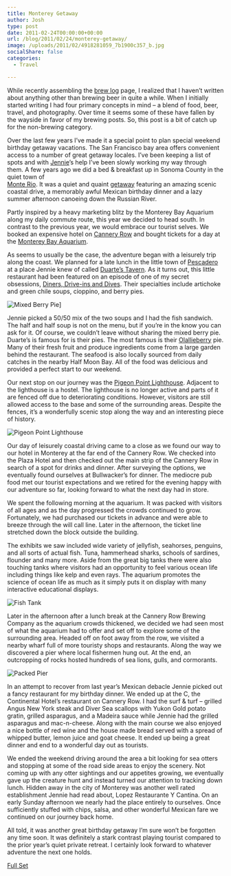 ```yaml
---
title: Monterey Getaway
author: Josh
type: post
date: 2011-02-24T00:00:00+00:00
url: /blog/2011/02/24/monterey-getaway/
image: /uploads/2011/02/4918281059_7b1900c357_b.jpg
socialShare: false
categories:
  - Travel

---
```


While recently assembling the [brew log][1] page, I realized that I haven’t written about anything other than brewing beer in quite a while. When I initially started writing I had four primary concepts in mind &#8211; a blend of food, beer, travel, and photography. Over time it seems some of these have fallen by the wayside in favor of my brewing posts. So, this post is a bit of catch up for the non-brewing category.

<!-- more -->

Over the last few years I’ve made it a special point to plan special weekend birthday getaway vacations. The San Francisco bay area offers convenient access to a number of great getaway locales. I’ve been keeping a list of spots and with [Jennie][2]’s help I’ve been slowly working my way through them. A few years ago we did a bed & breakfast up in Sonoma County in the quiet town of  
[Monte Rio][3]. It was a quiet and quaint [getaway][4] featuring an amazing scenic coastal drive, a memorably awful Mexican birthday dinner and a lazy summer afternoon canoeing down the Russian River.

Partly inspired by a heavy marketing blitz by the Monterey Bay Aquarium along my daily commute route, this year we decided to head south. In contrast to the previous year, we would embrace our tourist selves. We booked an expensive hotel on [Cannery Row][5] and bought tickets for a day at the [Monterey Bay Aquarium][6].

As seems to usually be the case, the adventure began with a leisurely trip along the coast. We planned for a late lunch in the little town of [Pescadero][7] at a place Jennie knew of called [Duarte’s Tavern][8]. As it turns out, this little restaurant had been featured on an episode of one of my secret obsessions, [Diners, Drive-ins and Dives][9]. Their specialties include artichoke and green chile soups, cioppino, and berry pies.

![Mixed Berry Pie](/images/monterey/4918279929_60dfcd43b2.jpg)]

Jennie picked a 50/50 mix of the two soups and I had the fish sandwich. The half and half soup is not on the menu, but if you’re in the know you can ask for it. Of course, we couldn’t leave without sharing the mixed berry pie. Duarte’s is famous for is their pies. The most famous is their [Olallieberry][10] pie. Many of their fresh fruit and produce ingredients come from a large garden behind the restaurant. The seafood is also locally sourced from daily catches in the nearby Half Moon Bay. All of the food was delicious and provided a perfect start to our weekend.

Our next stop on our journey was the [Pigeon Point Lighthouse][11]. Adjacent to the lighthouse is a hostel. The lighthouse is no longer active and parts of it are fenced off due to deteriorating conditions. However, visitors are still allowed access to the base and some of the surrounding areas. Despite the fences, it’s a wonderfully scenic stop along the way and an interesting piece of history.

![Pigeon Point Lighthouse](/images/monterey/4918281059_7b1900c357.jpg)

Our day of leisurely coastal driving came to a close as we found our way to our hotel in Monterey at the far end of the Cannery Row. We checked into the Plaza Hotel and then checked out the main strip of the Cannery Row in search of a spot for drinks and dinner. After surveying the options, we eventually found ourselves at Bullwacker’s for dinner. The mediocre pub food met our tourist expectations and we retired for the evening happy with our adventure so far, looking forward to what the next day had in store.

We spent the following morning at the aquarium. It was packed with visitors of all ages and as the day progressed the crowds continued to grow. Fortunately, we had purchased our tickets in advance and were able to breeze through the will call line. Later in the afternoon, the ticket line stretched down the block outside the building.

The exhibits we saw included wide variety of jellyfish, seahorses, penguins, and all sorts of actual fish. Tuna, hammerhead sharks, schools of sardines, flounder and many more. Aside from the great big tanks there were also touching tanks where visitors had an opportunity to feel various ocean life including things like kelp and even rays. The aquarium promotes the science of ocean life as much as it simply puts it on display with many interactive educational displays.

![Fish Tank](/images/monterey/5019782678_e3989849c0.jpg)

Later in the afternoon after a lunch break at the Cannery Row Brewing Company as the aquarium crowds thickened, we decided we had seen most of what the aquarium had to offer and set off to explore some of the surrounding area. Headed off on foot away from the row, we visited a nearby wharf full of more touristy shops and restaurants. Along the way we discovered a pier where local fishermen hung out. At the end, an outcropping of rocks hosted hundreds of sea lions, gulls, and cormorants.

![Packed Pier](/images/monterey/4940631320_00059b9e25.jpg)

In an attempt to recover from last year’s Mexican debacle Jennie picked out a fancy restaurant for my birthday dinner. We ended up at the C, the Continental Hotel’s restaurant on Cannery Row. I had the surf & turf &#8211; grilled Angus New York steak and Diver Sea scallops with Yukon Gold potato gratin, grilled asparagus, and a Madeira sauce while Jennie had the grilled asparagus and mac-n-cheese. Along with the main course we also enjoyed a nice bottle of red wine and the house made bread served with a spread of whipped butter, lemon juice and goat cheese. It ended up being a great dinner and end to a wonderful day out as tourists.

We ended the weekend driving around the area a bit looking for sea otters and stopping at some of the road side areas to enjoy the scenery. Not coming up with any otter sightings and our appetites growing, we eventually gave up the creature hunt and instead turned our attention to tracking down lunch. Hidden away in the city of Monterey was another well rated establishment Jennie had read about, Lopez Restaurante Y Cantina. On an early Sunday afternoon we nearly had the place entirely to ourselves. Once sufficiently stuffed with chips, salsa, and other wonderful Mexican fare we continued on our journey back home.

All told, it was another great birthday getaway I’m sure won’t be forgotten any time soon. It was definitely a stark contrast playing tourist compared to the prior year’s quiet private retreat. I certainly look forward to whatever adventure the next one holds.

[Full Set](/gallery/monterey)

 [1]: /brew-log/
 [2]: http://www.flickr.com/photos/jdaisy/
 [3]: http://en.wikipedia.org/wiki/Monte_Rio,_California
 [4]: /gallery/monterey/
 [5]: http://www.canneryrow.com/
 [6]: http://www.montereybayaquarium.org/
 [7]: http://en.wikipedia.org/wiki/Pescadero,_California
 [8]: http://www.duartestavern.com/
 [9]: http://www.foodnetwork.com/diners-drive-ins-and-dives/index.html
 [10]: http://en.wikipedia.org/wiki/Olallieberry
 [11]: http://en.wikipedia.org/wiki/Pigeon_Point_Lighthouse
